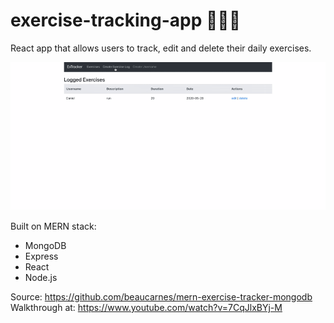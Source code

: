 # exercise-tracking-app 🏃‍🏃‍♀️

React app that allows users to track, edit and delete their daily exercises.
 
![ExTracker App Demo](demo/create.gif)

Built on MERN stack:
  - MongoDB 
  - Express
  - React
  - Node.js
  
Source: https://github.com/beaucarnes/mern-exercise-tracker-mongodb
Walkthrough at: https://www.youtube.com/watch?v=7CqJlxBYj-M



